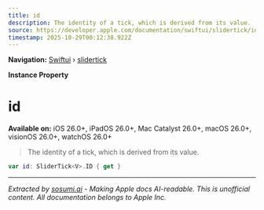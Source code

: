 ```yaml
---
title: id
description: The identity of a tick, which is derived from its value.
source: https://developer.apple.com/documentation/swiftui/slidertick/id-swift.property
timestamp: 2025-10-29T00:12:38.922Z
---
```


**Navigation:** [Swiftui](/documentation/swiftui) › [slidertick](/documentation/swiftui/slidertick)

**Instance Property**

# id

**Available on:** iOS 26.0+, iPadOS 26.0+, Mac Catalyst 26.0+, macOS 26.0+, visionOS 26.0+, watchOS 26.0+

> The identity of a tick, which is derived from its value.

```swift
var id: SliderTick<V>.ID { get }
```

---

*Extracted by [sosumi.ai](https://sosumi.ai) - Making Apple docs AI-readable.*
*This is unofficial content. All documentation belongs to Apple Inc.*
